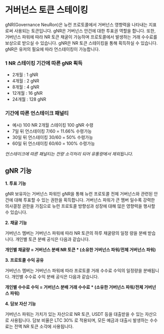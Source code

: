 # 거버넌스 토큰 스테이킹

gNR(Governance NeuRon)은 뉴런 프로토콜에서 거버넌스 영향력을 나타내는 지표로써 사용되는 토큰입니다. gNR은 거버넌스 안건에 대한 투표권 역할을 합니다. 또한, 거버넌스 파워에 따라 NR 토큰 채굴이 가능하며 프로토콜에서 발생하는 거래 수수료를 보상으로 받으실 수 있습니다. gNR은 NR 토큰 스테이킹을 통해 획득하실 수 있습니다. gNR은 유저의 필요에 따라 언스테이킹이 가능합니다.



### **1 NR 스테이킹 기간에 따른 gNR 획득**

* 2개월 : 1 gNR
* 4개월 : 2 gNR
* 8개월 : 4 gNR
* 12개월 : 16 gNR&#x20;
* 24개월 : 128 gNR&#x20;



### **기간에 따른 언스테이크 패널티**

* 예시) 100 NR 2개월 스테이킹 100 gNR 수령
* 7일 뒤 언스테이킹 7/60 = 11.66% 수령가능
* 30일 뒤 언스테이킹 30/60 = 50% 수령가능
* 60일 뒤 언스테이킹 60/60 = 100% 수령가능

_언스테이크에 따른 패널티는 전량 소각처리 되어 유통량에서 제외됩니다._

## **gNR 기능**

**1. 투표 기능**

gNR 보유자는 거버넌스 파워인 gNR을 통해 뉴런 프로토콜 전체 거버넌스와 관련된 안건에 대해 투표할 수 있는 권한을 획득합니다. 거버넌스 파워가 큰 멤버 일수록 강력한 의사결정 권한을 가짐으로 뉴런 프로토콜 방향성과 성장에 대해 많은 영향력을 행사할 수 있습니다.



**2. 채굴 기능**

거버넌스 멤버는 거버넌스 파워에 따라 NR 토큰의 하루 채굴량의 일정 량을 분배 받습니다. 개인별 토큰 분배 공식은 다음과 같습니다.

**개인별 채굴량 = 거버넌스 분배 NR 토큰 \* (소유한 거버넌스 파워/전체 거버넌스 파워)**



**3. 프로토콜 수익 공유**

거버넌스 멤버는 거버넌스 파워에 따라 프로토콜 거래 수수료 수익의 일정량을 분배됩니다. 개인별 수수료 수익 분배 공식은 다음과 같습니다.

**개인별 수수료 수익 = 거버넌스 분배 거래 수수료 \* (소유한 거버넌스 파워/전체 거버넌스 파워)**



**4. 담보 자산 기능**

거버넌스 파워는 가치가 있는 자산으로 NR 토큰, USDT 등을 대출받을 수 있는 자산으로 사용됩니다. 담보 비율은 LTC 30% 로 적용되며, 모든 예금과 대출시 발생하는 수수료는 전액 NR 토큰 소각에 사용됩니다.
